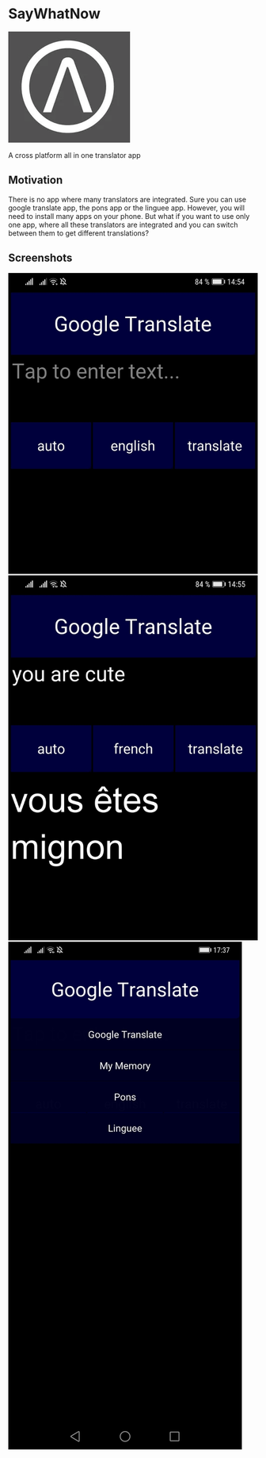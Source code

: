 # SayWhatNow

![app-icon.png](assets/app-icon.png)

A cross platform all in one translator app

Motivation
----------
There is no app where many translators are integrated. 
Sure you can use google translate app, the pons app or the 
linguee app. However, you will need to install many apps on your phone.
But what if you want to use only one app, where
all these translators are integrated and you can switch between
them to get different translations?

Screenshots
------------

![screenshot1](assets/translator1.jpg)
![screenshot2](assets/translator2.jpg)
![spinner](assets/spinner.jpg)
